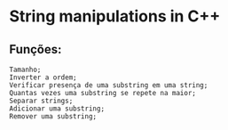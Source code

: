 # String manipulations in C++
## Funções:
    Tamanho;
    Inverter a ordem;
    Verificar presença de uma substring em uma string;
    Quantas vezes uma substring se repete na maior;
    Separar strings;
    Adicionar uma substring;
    Remover uma substring;
